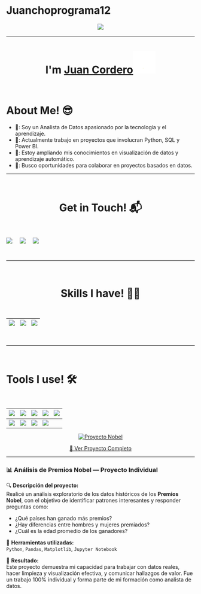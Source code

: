 # Juanchoprograma12


<p align="center">
  <img src="https://miro.medium.com/max/2048/1*OohqW5DGh9CQS4hLY5FXzA.png" height="230"/>
</p>
<hr>
<h1 align="center">I'm <a href="https://github.com/Aryagm">Juan Cordero<a><img src="https://github.com/Kathryn-Jie/Kathryn-Jie/blob/main/wave.gif" width="60px"/></h1>
<Br>
<h1>About Me! 😎</h1>

- 🏫: Soy un Analista de Datos apasionado por la tecnología y el aprendizaje.
- 🔭: Actualmente trabajo en proyectos que involucran Python, SQL y Power BI.
- 🌱: Estoy ampliando mis conocimientos en visualización de datos y aprendizaje automático.
- 🤔: Busco oportunidades para colaborar en proyectos basados en datos.
  
<hr>
<Br>
<h1 align="center">Get in Touch! 📬</h1>
<Br>

<a href="https://www.linkedin.com/in/juan-pérez-4512a7269" target="blank"><img align="center" src="https://img.shields.io/badge/Juan Cordero-0077B5?style=for-the-badge&logo=linkedin&logoColor=white" /></a> &nbsp;&nbsp;&nbsp;  <a href="mailto:perezcorderojuanjose@gmail.com" target="blank"><img align="center" src="https://img.shields.io/badge/perezcorderojuanjose@gmail.com-D14836?style=for-the-badge&logo=gmail&logoColor=white" /></a>    &nbsp;&nbsp;&nbsp;       <a href="https://github.com/Juachoprograma12/Juanchoprograma12/blob/main/README.md" target="blank"><img align="center" src="https://img.shields.io/badge/Juancho-100000?style=for-the-badge&logo=github&logoColor=white" /></a>
  
<Br>
<hr>
<Br>
<h1 align="center">Skills I have! 🤸‍♂</h1>
<Br>

|![](https://img.shields.io/badge/Data%20Analysis-blue?style=for-the-badge)|![](https://img.shields.io/badge/Data%20Visualization-blue?style=for-the-badge)|![](https://img.shields.io/badge/Dashboards-red?style=for-the-badge)|
|---|---|---|

<Br>
<hr>
<Br>
<h1>Tools I use! 🛠️</h1>
<Br>
 
|![](https://img.shields.io/badge/Python-FFD43B?style=for-the-badge&logo=python&logoColor=darkgreen)|![](https://img.shields.io/badge/Jupyter-F37626.svg?&style=for-the-badge&logo=Jupyter&logoColor=white)|![](https://img.shields.io/badge/Pandas-2C2D72?style=for-the-badge&logo=pandas&logoColor=white)|![](https://img.shields.io/badge/Numpy-777BB4?style=for-the-badge&logo=numpy&logoColor=white)|![](https://img.shields.io/badge/Plotly-239120?style=for-the-badge&logo=plotly&logoColor=white)|
|---|---|---|---|---|
|![](https://img.shields.io/badge/SQL-4479A1?style=for-the-badge&logo=postgresql&logoColor=white)|![](https://img.shields.io/badge/PostgreSQL-336791?style=for-the-badge&logo=postgresql&logoColor=white)|![](https://img.shields.io/badge/Power%20BI-F2C811?style=for-the-badge&logo=powerbi&logoColor=black)|![](https://img.shields.io/badge/Excel-217346?style=for-the-badge&logo=microsoft-excel&logoColor=white)|
  

<p align="center">
  <a href="https://github.com/Juachoprograma12/prueba-proyecto/blob/master/Desktop/Proyecto/Copia_de_Untitled4.ipynb" target="_blank">
    <img src="https://raw.githubusercontent.com/Juachoprograma12/prueba-proyecto/master/Desktop/Proyecto/hq720.jpg" alt="Proyecto Nobel" width="500px"/>
  </a>
</p>

<p align="center">
  <a href="https://github.com/Juachoprograma12/prueba-proyecto/blob/master/Desktop/Proyecto/Copia_de_Untitled4.ipynb" target="_blank">
    📌 Ver Proyecto Completo
  </a>
</p>

---

### 📊 Análisis de Premios Nobel — Proyecto Individual

🔍 **Descripción del proyecto:**  
Realicé un análisis exploratorio de los datos históricos de los **Premios Nobel**, con el objetivo de identificar patrones interesantes y responder preguntas como:

- ¿Qué países han ganado más premios?
- ¿Hay diferencias entre hombres y mujeres premiados?
- ¿Cuál es la edad promedio de los ganadores?

🧰 **Herramientas utilizadas:**  
`Python`, `Pandas`, `Matplotlib`, `Jupyter Notebook`

🎯 **Resultado:**  
Este proyecto demuestra mi capacidad para trabajar con datos reales, hacer limpieza y visualización efectiva, y comunicar hallazgos de valor. Fue un trabajo 100% individual y forma parte de mi formación como analista de datos.

